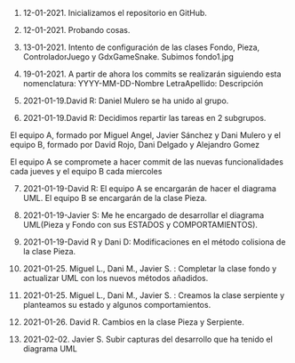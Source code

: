 1. 12-01-2021. Inicializamos el repositorio en GitHub.

2. 12-01-2021. Probando cosas.

3. 13-01-2021. Intento de configuración de las clases Fondo, Pieza, ControladorJuego y GdxGameSnake. Subimos fondo1.jpg

4. 19-01-2021. A partir de ahora los commits se realizarán siguiendo esta nomenclatura: YYYY-MM-DD-Nombre LetraApellido: Descripción

5. 2021-01-19.David R: Daniel Mulero se ha unido al grupo.

6. 2021-01-19.David R: Decidimos repartir las tareas en 2 subgrupos.

El equipo A, formado por Miguel Angel, Javier Sánchez y Dani Mulero y el equipo B, formado por David Rojo, Dani Delgado y Alejandro Gomez

El equipo A se compromete a hacer commit de las nuevas funcionalidades cada jueves y el equipo B cada miercoles

7. 2021-01-19-David R: El equipo A se encargarán de hacer el diagrama UML. El equipo B se encargarán de la clase Pieza.

8. 2021-01-19-Javier S: Me he encargado de desarrollar el diagrama UML(Pieza y Fondo con sus ESTADOS y COMPORTAMIENTOS).

9. 2021-01-19-David R y Dani D: Modificaciones en el método colisiona de la clase Pieza.

10. 2021-01-25. Miguel L., Dani M., Javier S. : Completar la clase fondo y actualizar UML con los nuevos métodos añadidos.

11. 2021-01-25. Miguel L., Dani M., Javier S. : Creamos la clase serpiente y planteamos su estado y algunos comportamientos.

12. 2021-01-26. David R. Cambios en la clase Pieza y Serpiente.

13. 2021-02-02. Javier S. Subir capturas del desarrollo que ha tenido el diagrama UML